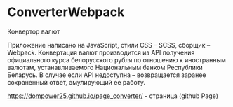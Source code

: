 # ConverterWebpack

Конвертор валют

Приложение написано на JavaScript, стили CSS – SCSS, сборщик – Webpack.
Конвертация валют производится из API получения официального курса белорусского рубля по отношению к иностранным валютам, устанавливаемого Национальным банком Республики Беларусь.
В случае если API недоступна – возвращается заранее сохраненный ответ, эмулирующий ее работу.


https://dompower25.github.io/page_converter/ - страница (github Page)
